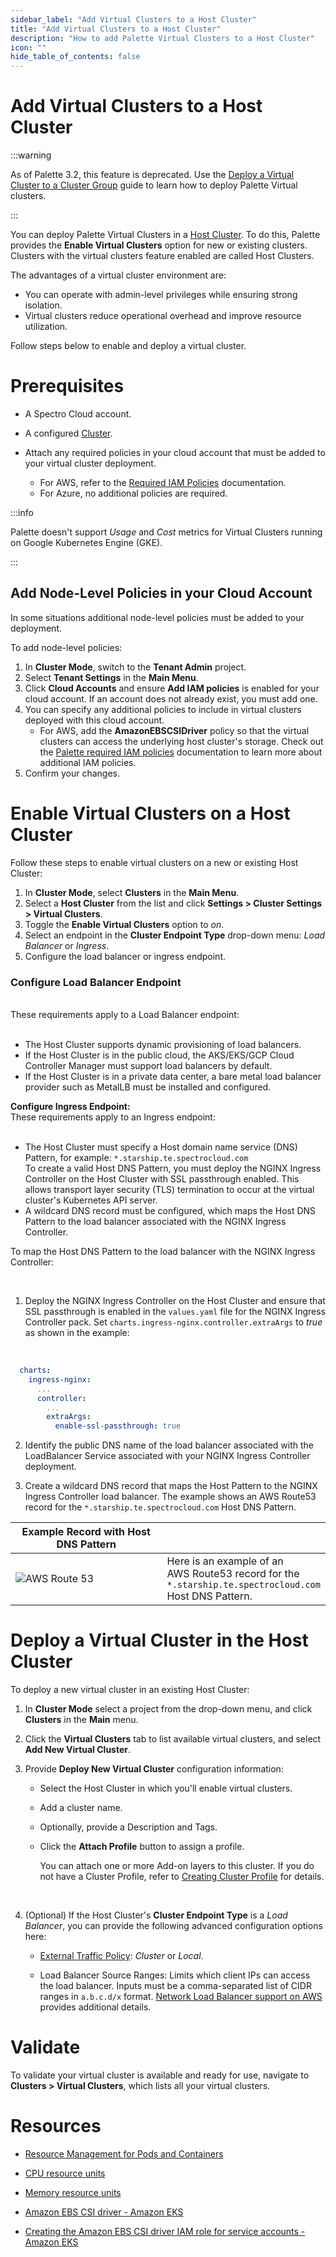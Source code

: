 ```yaml
---
sidebar_label: "Add Virtual Clusters to a Host Cluster"
title: "Add Virtual Clusters to a Host Cluster"
description: "How to add Palette Virtual Clusters to a Host Cluster"
icon: ""
hide_table_of_contents: false
---
```


# Add Virtual Clusters to a Host Cluster

:::warning

As of Palette 3.2, this feature is deprecated. Use the
[Deploy a Virtual Cluster to a Cluster Group](/clusters/palette-virtual-clusters/deploy-virtual-cluster) guide to learn
how to deploy Palette Virtual clusters.

:::

You can deploy Palette Virtual Clusters in a [Host Cluster](/glossary-all#hostcluster). To do this, Palette provides the
**Enable Virtual Clusters** option for new or existing clusters. Clusters with the virtual clusters feature enabled are
called Host Clusters.

The advantages of a virtual cluster environment are:

- You can operate with admin-level privileges while ensuring strong isolation.
- Virtual clusters reduce operational overhead and improve resource utilization.

Follow steps below to enable and deploy a virtual cluster.

# Prerequisites

- A Spectro Cloud account.

- A configured [Cluster](/clusters).

- Attach any required policies in your cloud account that must be added to your virtual cluster deployment.
  - For AWS, refer to the
    [Required IAM Policies](/clusters/public-cloud/aws/required-iam-policies#globalroleadditionalpolicies)
    documentation.
  - For Azure, no additional policies are required.

:::info

Palette doesn't support _Usage_ and _Cost_ metrics for Virtual Clusters running on Google Kubernetes Engine (GKE).

:::

## Add Node-Level Policies in your Cloud Account

In some situations additional node-level policies must be added to your deployment.

To add node-level policies:

1. In **Cluster Mode**, switch to the **Tenant Admin** project.
2. Select **Tenant Settings** in the **Main Menu**.
3. Click **Cloud Accounts** and ensure **Add IAM policies** is enabled for your cloud account. If an account does not
   already exist, you must add one.
4. You can specify any additional policies to include in virtual clusters deployed with this cloud account.
   - For AWS, add the **AmazonEBSCSIDriver** policy so that the virtual clusters can access the underlying host
     cluster's storage. Check out the
     [Palette required IAM policies](/clusters/public-cloud/aws/required-iam-policies#globalroleadditionalpolicies)
     documentation to learn more about additional IAM policies.
5. Confirm your changes.

# Enable Virtual Clusters on a Host Cluster

Follow these steps to enable virtual clusters on a new or existing Host Cluster:

1. In **Cluster Mode**, select **Clusters** in the **Main Menu**.
2. Select a **Host Cluster** from the list and click **Settings > Cluster Settings > Virtual Clusters**.
3. Toggle the **Enable Virtual Clusters** option to _on_.
4. Select an endpoint in the **Cluster Endpoint Type** drop-down menu: _Load Balancer_ or _Ingress_.
5. Configure the load balancer or ingress endpoint.

<Tabs>
<TabItem label="Configure Load Balancer Endpoint" value="Configure Load Balancer Endpoint">

### Configure Load Balancer Endpoint

<br />
These requirements apply to a Load Balancer endpoint:
<br />
<br />

- The Host Cluster supports dynamic provisioning of load balancers.
- If the Host Cluster is in the public cloud, the AKS/EKS/GCP Cloud Controller Manager must support load balancers by
  default.
- If the Host Cluster is in a private data center, a bare metal load balancer provider such as MetalLB must be installed
  and configured.

</TabItem>   
    
<TabItem label="Configure Ingress Endpoint" value="Configure Ingress Endpoint">
  
<b>Configure Ingress Endpoint:</b>
<br /> 
These requirements apply to an Ingress endpoint:
<br />
<br />

- The Host Cluster must specify a Host domain name service (DNS) Pattern, for example: `*.starship.te.spectrocloud.com`
  <br />
  To create a valid Host DNS Pattern, you must deploy the NGINX Ingress Controller on the Host Cluster with SSL passthrough
  enabled. This allows transport layer security (TLS) termination to occur at the virtual cluster's Kubernetes API server.
  <br />
- A wildcard DNS record must be configured, which maps the Host DNS Pattern to the load balancer associated with the
  NGINX Ingress Controller.

To map the Host DNS Pattern to the load balancer with the NGINX Ingress Controller:

<br />

1. Deploy the NGINX Ingress Controller on the Host Cluster and ensure that SSL passthrough is enabled in the
   `values.yaml` file for the NGINX Ingress Controller pack. Set `charts.ingress-nginx.controller.extraArgs` to _true_
   as shown in the example:
   <br />

<br />

```yml
  charts:
    ingress-nginx:
      ...
      controller:
        ...
        extraArgs:
          enable-ssl-passthrough: true
```

2. Identify the public DNS name of the load balancer associated with the LoadBalancer Service associated with your NGINX
   Ingress Controller deployment.

3. Create a wildcard DNS record that maps the Host Pattern to the NGINX Ingress Controller load balancer. The example
   shows an AWS Route53 record for the `*.starship.te.spectrocloud.com` Host DNS Pattern.

| Example Record with Host DNS Pattern  |                                                                                                                            |
| ------------------------------------- | -------------------------------------------------------------------------------------------------------------------------- |
| ![AWS Route 53](/record-details.webp) | Here is an example of an <br /> AWS Route53 record for the <br />`*.starship.te.spectrocloud.com` <br /> Host DNS Pattern. |

</TabItem>
</Tabs>

# Deploy a Virtual Cluster in the Host Cluster

To deploy a new virtual cluster in an existing Host Cluster:

1. In **Cluster Mode** select a project from the drop-down menu, and click **Clusters** in the **Main** menu.

2. Click the **Virtual Clusters** tab to list available virtual clusters, and select **Add New Virtual Cluster**.

3. Provide **Deploy New Virtual Cluster** configuration information:<br />

   - Select the Host Cluster in which you'll enable virtual clusters.
   - Add a cluster name.
   - Optionally, provide a Description and Tags.

   - Click the **Attach Profile** button to assign a profile.

     You can attach one or more Add-on layers to this cluster. If you do not have a Cluster Profile, refer to
     [Creating Cluster Profile](/cluster-profiles/task-define-profile) for details.

     <br />

4. (Optional) If the Host Cluster's **Cluster Endpoint Type** is a _Load Balancer_, you can provide the following
   advanced configuration options here:

   - [External Traffic Policy](https://kubernetes.io/docs/tasks/access-application-cluster/create-external-load-balancer/#preserving-the-client-source-ip):
     _Cluster_ or _Local_.<br />

   - Load Balancer Source Ranges: Limits which client IPs can access the load balancer. Inputs must be a comma-separated
     list of CIDR ranges in `a.b.c.d/x` format.
     [Network Load Balancer support on AWS](https://kubernetes.io/docs/concepts/services-networking/service/#aws-nlb-support)
     provides additional details.

# Validate

To validate your virtual cluster is available and ready for use, navigate to **Clusters > Virtual Clusters**, which
lists all your virtual clusters.

# Resources

- [Resource Management for Pods and Containers](https://kubernetes.io/docs/concepts/configuration/manage-resources-containers/)

- [CPU resource units](https://kubernetes.io/docs/concepts/configuration/manage-resources-containers/#meaning-of-cpu)

- [Memory resource units](https://kubernetes.io/docs/concepts/configuration/manage-resources-containers/#meaning-of-memory)

- [Amazon EBS CSI driver - Amazon EKS](https://docs.aws.amazon.com/eks/latest/userguide/ebs-csi.html)

- [Creating the Amazon EBS CSI driver IAM role for service accounts - Amazon EKS](https://docs.aws.amazon.com/eks/latest/userguide/csi-iam-role.html)
